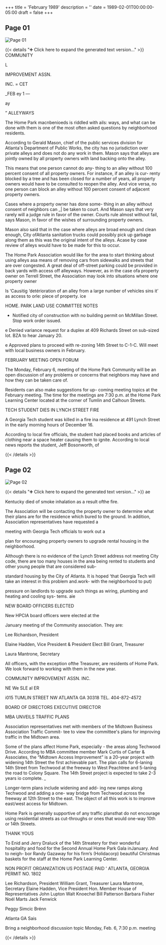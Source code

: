 +++
title = 'February 1989'
description = ''
date = 1989-02-01T00:00:00-05:00
draft = false
+++



## Page 01

![Page 01](/hpcia-newsletter-archive/1989-02_01.jpg)

{{< details "➕ Click here to expand the generated text version..." >}}
COMMUNITY

L

IMPROVEMENT ASSN.

INC.
= CET

_FEB ey 1 —

ay

” ALLEYWAYS

The Home Park macnbenioeds is riddled with ails:
ways, and what can be done with them is one of
the most often asked questions by neighborhood
residents.

According to Gerald Mason, chief of the public
services division for Atlanta's Department of Public
Works, the city has no jurisdiction over private
alleys and does not do any work in them. Mason
says that alleys are jointly owned by all property
owners with land backing onto the alley.

This means that one person cannot do any-
thing to an alley without 100 percent consent of all
property owners. For instance, if an alley is cur-
renty blocked by a tree and has been closed for a
number of years, all property owners would have
to be consulted to reopen the alley. And vice versa,
no one person can block an alley without 100
percent consent of adjacent property owners.

Cases where a property owner has done some-
thing in an alley without consent of neighbors can
_| be taken to court. And Mason says that very rarely
will a judge rule in favor of the owner. Courts rule
almost without fail, says Mason, in favor of the
wishes of surrounding property owners.

Mason also said that in the case where alleys
are broad enough and clean enough, City ofAtlanta
sanitation trucks could possibly pick up garbage
along them as this was the original intent of the
alleys. Acase by case review of alleys would have
to be made for this to occur.

The Home Park Association would like for the
area to start thinking about using alleys asa means
of removing cars from sidewalks and streets that
are over congested. A great deal of off-street
parking could be provided in back yards with
access off alleyways. However, as in the case ofa
property owner on Terrell Street, the Association
may look into situations where one property owner

Is ‘Causitig ‘detérioration of an alley from a large
number of vehicles sins it’ as access to orle: piece
of property. ice

HOME. PARK LAND USE
COMMITTEE NOTES

* Notified city of construction with no building
permit on McMillan Street. Stop work order issued.

e Denied variance request for a duplex at 409
Richards Street on sub-sized lot. BZA to hear
January 20.

e Approved plans to proceed with re-zoning 14th
Street to C-1-C. Will meet with local business
owners in February.

FEBRUARY MEETING OPEN FORUM

The Monday, February 6, meeting of the Home
Park Community will be an open discussion of any
problems or concerns that neighbors may have
and how they can be taken care of.

Residents can also make suggestions for up-
coming meeting topics at the February meeting.
The time for the meetings are 7:30 p.m. at the
Home Park Learning Center located at the corner of
Tumlin and Calhoun Streets.

TECH STUDENT DIES
IN LYNCH STREET FIRE

A Georgia Tech student was killed in a fire ina
residence at 491 Lynch Street in the early morning
hours of December 16.

According to local fire officials, the student had
placed books and articles of clothing near a space
heater causing them to ignite. According to local
news reports the student, Jeff Bosonworth, of


{{< /details >}}




## Page 02

![Page 02](/hpcia-newsletter-archive/1989-02_02.jpg)

{{< details "➕ Click here to expand the generated text version..." >}}
ae

Kentucky died of smoke inhalation as a result ofthe
fire.

The Association will be contacting the property
owner to determine what their plans are for the
residence which bured to the ground. In addition,
Association representatives have requested a

meeting with Georgia Tech officials to work out a

plan for encouraging property owners to upgrade
rental housing in the neighborhood.

Although there is no evidence of the Lynch
Street address not meeting City code, there are too
many houses in the area being rented to students
and other young people that are considered sub-

standard housing by the City of Atlanta. It is hoped
‘that Georgia Tech will take an interest in this
problem and.work- with the neighborhood to put)

pressure on landlords to upgrade such things as
wiring, plumbing and heating and cooling sys-
tems. aie

NEW BOARD OFFICERS ELECTED

New HPCIA board officers were elected at the

January meeting of the Community association.
They are:

Lee Richardson, President

Elaine Hadden, Vice President & President Elect
Bill Grant, Treasurer

Laura Mantrone, Secretary

All officers, with the exception ofthe Treasurer, are
residents of Home Park. We look forward to
working with them in the new year.

COMMUNITY IMPROVEMENT ASSN. INC.

NE We SLE al ER

i015 TUMLIN STREET NW ATLANTA GA 30318 TEL. 404-872-4572

BOARD OF DIRECTORS EXECUTIVE DIRECTOR

MBA UNVEILS TRAFFIC PLANS

Association representatives met with members of
the Midtown Business Association Traffic Commit-
tee to view the committee's plans for improving
traffic in the Midtown area.

Some of the plans affect Home Park, especially -
the areas along Techwood Drive. According to
MBA committee member Mark Curtis of Carter &
Associates, the “Midtown Access Improvement” is
a 20-year project with widening 14th Street the first
achievable part. The plan calls for 6-laning 14th
Street from Techwood at the freeway to West
Peachtree and 5-laning the road to Colony Square.
The 14th Street project is expected to take 2-3
years io complete. _

Longer-term plans include widening and add-
ing new ramps along Techwood and adding a one-
way bridge from Techwood across the freeway at
12th Street to the east. The object of all this work
is to improve east/west access for Midtown.

Home Park is generally supportive of any traffic
plansthat do not encourage using residential streets
as cut-throughs or ones that would one-way 10th
or 14th Streets.

THANK YOUS

To Enid and Jerry Draluck of the 14th Streatery for
their wonderful hospitality and food for the Second
Annual Home Park Gala inJanuary. And to neigh-
bor Randy Gazaway for his firm’s (Holidacorp)
beautiful Christmas baskets for the staff at the
Home Park Learning Center.

NON PROFIT
ORGANIZATION
US POSTAGE PAID
’ ATLANTA, GEORGIA
PERMIT NO. 1802

Lee Richardson, President
William Grant, Treasurer
Laura Mantrone, Secretary
Elaine Hadden, Vice President
Hon. Member House of
Representatives John Lupton
Walt Knoechel
Bill Patterson
Barbara Fisher
Noél Marts
Jack Fenwick

Peggy Simcic Brénn

Atlanta GA Sais

Bring a neighborhood discussion topic
Monday, Feb. 6, 7:30 p.m. meeting


{{< /details >}}


